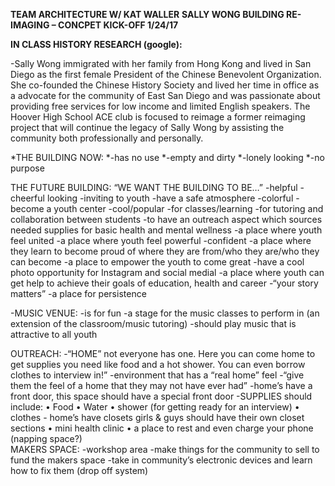 **TEAM ARCHITECTURE W/ KAT WALLER**
**SALLY WONG BUILDING RE-IMAGING – CONCPET KICK-OFF 1/24/17**

**IN CLASS HISTORY RESEARCH (google):**

-Sally Wong immigrated with her family from Hong Kong and lived in San Diego as the first female President of the Chinese Benevolent Organization. She co-founded the Chinese History Society and lived her time in office as a advocate for the community of East San Diego and was passionate about providing free services for low income and limited English speakers. The Hoover High School ACE club is focused to reimage a former reimaging project that will continue the legacy of Sally Wong by assisting the community both professionally and personally. 

*THE BUILDING NOW:
*-has no use
*-empty and dirty
*-lonely looking
*-no purpose

THE FUTURE BUILDING:
“WE WANT THE BUILDING TO BE…”
-helpful
-cheerful looking
-inviting to youth
-have a safe atmosphere
-colorful
-become a youth center
-cool/popular
-for classes/learning
-for tutoring and collaboration between students
-to have an outreach aspect which sources needed supplies for basic health and mental wellness
-a place where youth feel united
-a place where youth feel powerful
-confident
-a place where they learn to become proud of where they are from/who they are/who they can become
-a place to empower the youth to come great
-have a cool photo opportunity for Instagram and social medial
-a place where youth can get help to achieve their goals of education, health and career
-“your story matters”
-a place for persistence

-MUSIC VENUE:
-is for fun
-a stage for the music classes to perform in (an extension of the classroom/music tutoring)
-should play music that is attractive to all youth 

OUTREACH:
-“HOME” not everyone has one. Here you can come home to get supplies you need like food and a hot shower. You can even borrow clothes to interview in!”
-environment that has a “real home” feel
-“give them the feel of a home that they may not have ever had”
-home’s have a front door, this space should have a special front door
-SUPPLIES should include: 
•	Food
•	Water
•	shower (for getting ready for an interview)
•	clothes   -  home’s have closets girls & guys should have their own closet sections
•	mini health clinic
•	a place to rest and even charge your phone (napping space?)\
MAKERS SPACE:
-workshop area
-make things for the community to sell to fund the makers space
-take in community’s electronic devices and learn how to fix them (drop off system)
